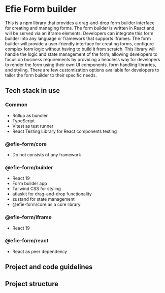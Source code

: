 # Efie Form builder

This is a npm library that provides a drag-and-drop form builder interface for creating and managing forms. The form builder is written in React and will be served via an iframe elements. Developers can integrate this form builder into any language or framework that supports iframes. The form builder will provide a user-friendly interface for creating forms, configure complex form logic without having to build it from scratch. This library will handle the logic and state management of the form, allowing developers to focus on business requirements by providing a headless way for developers to render the form using their own UI components, form handling libraries, and styling. There are few customization options available for developers to tailor the form builder to their specific needs.

## Tech stack in use

### Common
- Rollup as bundler
- TypeScript
- Vitest as test runner
- React Testing Library for React components testing

### @efie-form/core
- Do not consists of any framework

### @efie-form/builder
- React 19
- Form builder app
- Tailwind CSS for styling
- atlaskit for drag-and-drop functionality
- zustand for state management
- @efie-form/core as a core library


### @efie-form/iframe
- React 19

### @efie-form/react
- React as peer dependency


## Project and code guidelines


## Project structure


